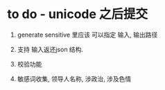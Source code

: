 # to do - unicode 之后提交

1. generate sensitive 里应该 可以指定 输入, 输出路径

2. 支持 输入返还json 结构.

3. 校验功能

4. 敏感词收集, 领导人名称, 涉政治, 涉及色情
